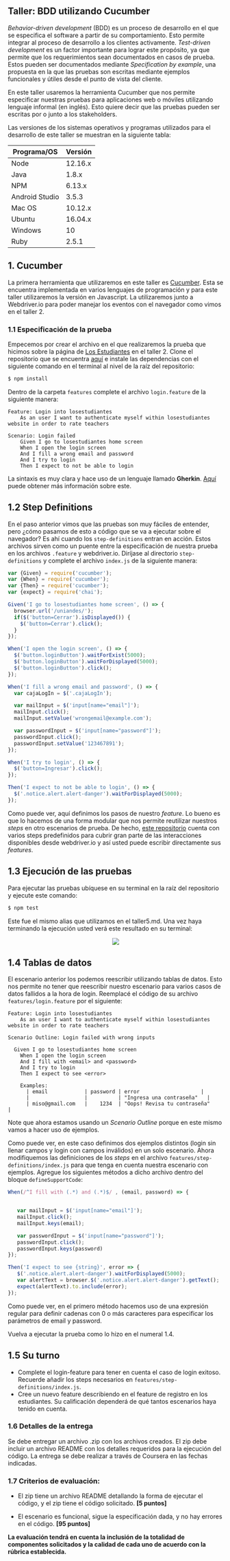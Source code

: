 
## Taller: BDD utilizando Cucumber

*Behavior-driven development* (BDD) es un proceso de desarrollo en el que se especifica el software a partir de su comportamiento. Esto permite integrar al proceso de desarrollo a los clientes activamente. *Test-driven development* es un factor importante para lograr este propósito, ya que permite que los requerimientos sean documentados en casos de prueba. Estos pueden ser documentados mediante *Specification by example*, una propuesta en la que las pruebas son escritas mediante ejemplos funcionales y útiles desde el punto de vista del cliente.

En este taller usaremos la herramienta  Cucumber que nos permite
especificar nuestras pruebas para aplicaciones web o móviles utilizando lenguaje informal (en inglés). Esto quiere decir que las pruebas pueden ser escritas por o junto a los stakeholders.

Las versiones de los sistemas operativos y programas utilizados para el desarrollo de este taller se muestran en la siguiente tabla:

| Programa/OS    | Versión   |
|----------------|---------- |
| Node           | 12.16.x    |
| Java           | 1.8.x     |
| NPM            | 6.13.x     |
| Android Studio | 3.5.3  |
| Mac OS         | 10.12.x |
| Ubuntu         | 16.04.x   |
| Windows        | 10        |
| Ruby           | 2.5.1     |

## 1. Cucumber

La primera herramienta que utilizaremos en este taller es [Cucumber](https://cucumber.io). Esta se encuentra implementada en varios lenguajes de programación y para este taller utilizaremos la versión en Javascript. La utilizaremos junto a Webdriver.io para poder manejar los eventos con el navegador como vimos en el taller 2.  

### 1.1 Especificación de la prueba

Empecemos por crear el archivo en el que realizaremos la prueba que hicimos sobre la página de [Los Estudiantes](https://losestudiantes.co) en el taller 2. Clone el repositorio que se encuentra [aquí](https://gitlab.com/miso-4208-labs/cucumber-webdriverio) e instale las dependencias con el siguiente comando en el terminal al nivel de la raíz del repositorio:

```bash
$ npm install
```

Dentro de la carpeta ``features`` complete el archivo ``login.feature`` de la siguiente manera:

```gherkin
Feature: Login into losestudiantes
    As an user I want to authenticate myself within losestudiantes website in order to rate teachers

Scenario: Login failed
    Given I go to losestudiantes home screen
    When I open the login screen
    And I fill a wrong email and password
    And I try to login
    Then I expect to not be able to login
```

La sintaxis es muy clara y hace uso de un lenguaje llamado **Gherkin**. [Aquí](https://cucumber.io/docs/gherkin/) puede obtener más información sobre este.

## 1.2 Step Definitions

En el paso anterior vimos que las pruebas son muy fáciles de entender, pero ¿cómo pasamos de esto a código que se va a ejecutar sobre el navegador? Es ahí cuando los ``step-definitions`` entran en acción. Estos archivos sirven como un puente entre la especificación de nuestra prueba en los archivos ``.feature`` y webdriver.io. Diríjase al directorio ``step-definitions`` y complete el archivo ``index.js`` de la siguiente manera:

```javascript
var {Given} = require('cucumber');
var {When} = require('cucumber');
var {Then} = require('cucumber');
var {expect} = require('chai');

Given('I go to losestudiantes home screen', () => {
  browser.url('/uniandes/');
  if($('button=Cerrar').isDisplayed()) {
    $('button=Cerrar').click();
  }
});

When('I open the login screen', () => {
  $('button.loginButton').waitForExist(5000);
  $('button.loginButton').waitForDisplayed(5000);
  $('button.loginButton').click();
});

When('I fill a wrong email and password', () => {
  var cajaLogIn = $('.cajaLogIn');

  var mailInput = $('input[name="email"]');
  mailInput.click();
  mailInput.setValue('wrongemail@example.com');

  var passwordInput = $('input[name="password"]');
  passwordInput.click();
  passwordInput.setValue('123467891');
});

When('I try to login', () => {
  $('button=Ingresar').click();
});

Then('I expect to not be able to login', () => {
  $('.notice.alert.alert-danger').waitForDisplayed(5000);
});
```

Como puede ver, aquí definimos los pasos de nuestro *feature*. Lo bueno es que lo hacemos de una forma modular que nos permite reutilizar nuestros *steps* en otro escenarios de prueba. De hecho, [este repositorio](https://github.com/webdriverio/cucumber-boilerplate) cuenta con varios steps predefinidos para cubrir gran parte de las interacciones disponibles desde webdriver.io y así usted puede escribir directamente sus *features*.

## 1.3 Ejecución de las pruebas

Para ejecutar las pruebas ubíquese en su terminal en la raíz del repositorio y ejecute este comando:

```bash
$ npm test
```

Este fue el mismo alias que utilizamos en el taller5.md. Una vez haya terminando la ejecución usted verá este resultado en su terminal:

<p align="center">
    <img src="../assets/images/cucumber-result.png"/>
</p>


## 1.4 Tablas de datos

El escenario anterior los podemos reescribir utilizando tablas de datos. Esto nos permite no tener que reescribir nuestro escenario para varios casos de datos fallidos a la hora de login. Reemplacé el código de su archivo ``features/login.feature`` por el siguiente:

```gherkin
Feature: Login into losestudiantes
    As an user I want to authenticate myself within losestudiantes website in order to rate teachers

Scenario Outline: Login failed with wrong inputs

  Given I go to losestudiantes home screen
    When I open the login screen
    And I fill with <email> and <password>
    And I try to login
    Then I expect to see <error>

    Examples:
      | email            | password | error                    |
      |                  |          | "Ingresa una contraseña"   |
      | miso@gmail.com   |    1234  | "Oops! Revisa tu contraseña"      |
```

Note que ahora estamos usando un *Scenario Outline* porque en este mismo vamos a hacer uso de ejemplos.

Como puede ver, en este caso definimos dos ejemplos distintos (login sin llenar campos y login con campos inválidos) en un solo escenario. Ahora modifiquemos las definiciones de los *steps* en el archivo ``features/step-definitions/index.js`` para que tenga en cuenta nuestra escenario con ejemplos. Agregue los siguientes métodos a dicho archivo dentro del bloque ``defineSupportCode``:

```javascript
When(/^I fill with (.*) and (.*)$/ , (email, password) => {


   var mailInput = $('input[name="email"]');
   mailInput.click();
   mailInput.keys(email);

   var passwordInput = $('input[name="password"]');
   passwordInput.click();
   passwordInput.keys(password)
});

Then('I expect to see {string}', error => {
   $('.notice.alert.alert-danger').waitForDisplayed(5000);
   var alertText = browser.$('.notice.alert.alert-danger').getText();
   expect(alertText).to.include(error);
});

```

Como puede ver, en el primero método hacemos uso de una expresión regular para definir cadenas con 0 o más caracteres para especificar los parámetros de email y password.

Vuelva a ejecutar la prueba como lo hizo en el numeral 1.4.

## 1.5 Su turno

* Complete el login-feature para tener en cuenta el caso de login exitoso. Recuerde añadir los steps necesarios en ``features/step-definitions/index.js``.
* Cree un nuevo feature describiendo en el feature de registro en los estudiantes. Su calificación dependerá de qué tantos escenarios haya tenido en cuenta.


### 1.6 Detalles de la entrega

Se debe entregar un archivo .zip con los archivos creados. El zip debe incluir un archivo README  con los detalles requeridos para la ejecución del código. La entrega se debe realizar a través de Coursera en las fechas indicadas.

### 1.7 Criterios de evaluación:

- El zip tiene un archivo README detallando la forma de ejecutar el código, y el zip  tiene el código solicitado. **[5 puntos]**

- El escenario es funcional, sigue la especificación dada, y no hay errores en el código. **[95 puntos]**

 **La evaluación tendrá en cuenta la inclusión de la totalidad de componentes solicitados y la calidad de cada uno de acuerdo con la rúbrica establecida.**
